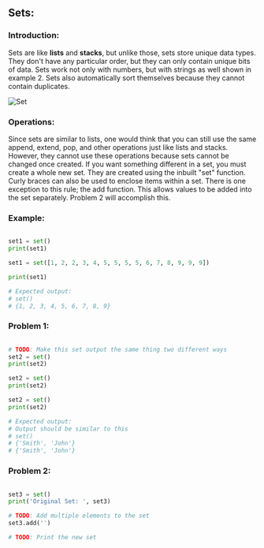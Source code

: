 ## Sets:
### Introduction:

Sets are like __lists__ and __stacks__, but unlike those, sets store 
unique data types. They don't have any particular order, but they can only contain
unique bits of data. Sets work not only with numbers, but with strings as well
shown in example 2. Sets also automatically sort themselves because they cannot
contain duplicates.

![Set](https://media.geeksforgeeks.org/wp-content/uploads/Hasing-Python.png)

### Operations:
Since sets are similar to lists, one would think that you can still use the same 
append, extend, pop, and other operations just like lists and stacks. 
However, they cannot use these operations because sets cannot be changed once
created. If you want something different in a set, you must create a whole new
set. They are created using the inbuilt "set" function. Curly braces can also
be used to enclose items within a set. There is one exception to this rule; the add function.
This allows values to be added into the set separately. Problem 2 will accomplish this.

### Example:

```python

set1 = set()
print(set1)

set1 = set([1, 2, 2, 3, 4, 5, 5, 5, 5, 6, 7, 8, 9, 9, 9])

print(set1)

# Expected output:
# set()
# {1, 2, 3, 4, 5, 6, 7, 8, 9}
```

### Problem 1:

```python

# TODO: Make this set output the same thing two different ways
set2 = set()
print(set2)

set2 = set()
print(set2)

set2 = set()
print(set2)

# Expected output:
# Output should be similar to this
# set()
# {'Smith', 'John'}
# {'Smith', 'John'}
```

### Problem 2:

```python

set3 = set()
print('Original Set: ', set3)

# TODO: Add multiple elements to the set
set3.add('')

# TODO: Print the new set

```